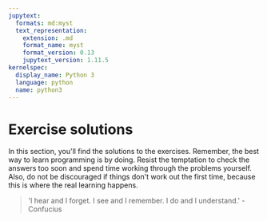 ```yaml
---
jupytext:
  formats: md:myst
  text_representation:
    extension: .md
    format_name: myst
    format_version: 0.13
    jupytext_version: 1.11.5
kernelspec:
  display_name: Python 3
  language: python
  name: python3
---
```


# Exercise solutions

In this section, you'll find the solutions to the exercises. Remember, the best way to learn programming is by doing. Resist the temptation to check the answers too soon and spend time working through the problems yourself. Also, do not be discouraged if things don't work out the first time, because this is where the real learning happens.

> 'I hear and I forget. I see and I remember. I do and I understand.' - Confucius